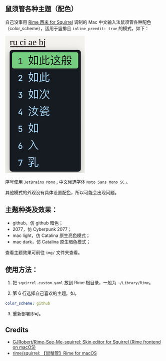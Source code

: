 ## 鼠须管各种主题（配色）

自己没事用 [Rime 西米 for Squirrel](https://gjrobert.github.io/Rime-See-Me-squirrel/) 调制的 Mac 中文输入法鼠须管各种配色（color_scheme），适用于竖排且 `inline_preedit: true` 的模式，如下：

![github 暗色主题](img/github.png)

序号使用 `JetBrains Mono` , 中文候选字体 `Noto Sans Mono SC` 。

其他模式的外观没有具体设置配色，所以可能会出现问题。

## 主题种类及效果：
- github，仿 github 暗色；
- 2077，仿 Cyberpunk 2077；
- mac light，仿 Catalina 原生亮色模式；
- mac dark，仿 Catalina 原生暗色模式；

查看主题效果可前往 `img/` 文件夹查看。

## 使用方法：

1. 把 `squirrel.custom.yaml` 放到 Rime 根目录，一般为 `~/Library/Rime`。

2. 第 6 行选择自己喜欢的主题。如，
```yaml
color_scheme: github 
```

3. 重新部署即可。

## Credits
- [GJRobert/Rime-See-Me-squirrel: Skin editor for Squirrel (Rime frontend on macOS)](https://github.com/GJRobert/Rime-See-Me-squirrel)
- [rime/squirrel: 【鼠鬚管】Rime for macOS](https://github.com/rime/squirrel)


